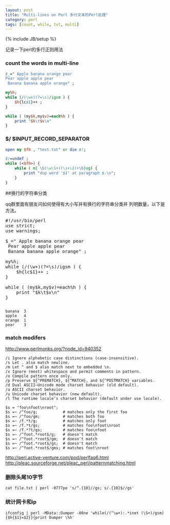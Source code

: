 ```yaml
---
layout: post
title: "Multi-lines on Perl 多行文本的Perl处理"
category: perl
tags: [count, while, txt, multi]
---
```

{% include JB/setup %}

记录一下perl的多行正则用法

### count the words in multi-line

```perl
$_=" Apple banana orange pear
Pear apple apple pear
 Banana banana apple orange" ;

my%h;
while (/(\w+)(?=\s)/igsm ) {
    $h{lc$1}++ ;
}

while ( (my$k,my$v)=each%h ) {
    print "$k\t$v\n"
}
```

### $/ $INPUT_RECORD_SEPARATOR

```perl
open my $fh , "test.txt" or die $!; 

$/=undef ;
while (<$fh>) {    
    while ( m{ \b(\w\S+)(\s+\1)+\b}xg) {
        print "dup word '$1' at paragraph $.\n";
    } 
}
```


##换行的字符串分类

qq群里面有朋友问如何使得有大小写并有换行的字符串分类并 列明数量，以下是方法。

<pre lang="perl">
#!/usr/bin/perl
use strict;
use warnings;

$_=" Apple banana orange pear
 Pear apple apple pear
 Banana banana apple orange" ;

my%h;
while (/(\w+)(?=\s)/igsm ) {
    $h{lc$1}++ ;
}

while ( (my$k,my$v)=each%h ) {
    print "$k\t$v\n"
}
</pre>


<code>
banana  3
apple   4
orange  1
pear    3
</code>


### match modifers


http://www.perlmonks.org/?node_id=940352

```
/i Ignore alphabetic case distinctions (case-insensitive).
/s Let . also match newline.
/m Let ^ and $ also match next to embedded \n.
/x Ignore (most) whitespace and permit comments in pattern.
/o Compile pattern once only.
/p Preserve ${^PREMATCH}, ${^MATCH}, and ${^POSTMATCH} variables.
/d Dual ASCII–Unicode mode charset behavior (old default).
/a ASCII charset behavior.
/u Unicode charset behavior (new default).
/l The runtime locale’s charset behavior (default under use locale).
```

```
$s = "foo\nfoot\nroot";
$s =~ /^foo/g;           # matches only the first foo
$s =~ /^foo/gm;          # matches both foo
$s =~ /f.*t/g;           # matches only foot
$s =~ /f.*t/gs;          # matches foo\nfoot\nroot
$s =~ /f.*?t/gs;         # matches foo\nfoot
$s =~ /^foot.*root$/g;   # doesn't match
$s =~ /^foot.*root$/gm;  # doesn't match
$s =~ /^foot.*root$/gs;  # doesn't match
$s =~ /^foot.*root$/gms; # matches foot\nroot
```

http://perl.active-venture.com/pod/perlfaq6.html
http://pleac.sourceforge.net/pleac_perl/patternmatching.html


### 删除头尾10字节

```
cat file.txt | perl -0777pe 's/^.{10}//gs; s/.{10}$//gs'
```

### 统计网卡和ip

```
ifconfig | perl -MData::Dumper -00ne 'while(/(^\w+):.*inet (\S+)/gsm){$h{$1}=$2}}{print Dumper \%h'
```
